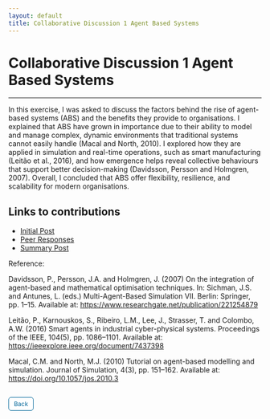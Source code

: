 ```yaml
---
layout: default
title: Collaborative Discussion 1 Agent Based Systems
---
```

# Collaborative Discussion 1 Agent Based Systems

---

In this exercise, I was asked to discuss the factors behind the rise of agent-based systems (ABS) and the benefits they provide to organisations. I explained that ABS have grown in importance due to their ability to model and manage complex, dynamic environments that traditional systems cannot easily handle (Macal and North, 2010). I explored how they are applied in simulation and real-time operations, such as smart manufacturing (Leitão et al., 2016), and how emergence helps reveal collective behaviours that support better decision-making (Davidsson, Persson and Holmgren, 2007). Overall, I concluded that ABS offer flexibility, resilience, and scalability for modern organisations.


## Links to contributions

- <a href="pdf/Initial post discussion 1.pdf" target="_blank" rel="noopener noreferrer">Initial Post</a>
- <a href="pdf/Peer Response discussion 1.pdf" target="_blank" rel="noopener noreferrer">Peer Responses</a>
- <a href="pdf/Summary post discussion 1.pdf" target="_blank" rel="noopener noreferrer">Summary Post</a>


Reference: 

Davidsson, P., Persson, J.A. and Holmgren, J. (2007) On the integration of agent-based and mathematical optimisation techniques. In: Sichman, J.S. and Antunes, L. (eds.) Multi-Agent-Based Simulation VII. Berlin: Springer, pp. 1–15. Available at: https://www.researchgate.net/publication/221254879

Leitão, P., Karnouskos, S., Ribeiro, L.M., Lee, J., Strasser, T. and Colombo, A.W. (2016) Smart agents in industrial cyber-physical systems. Proceedings of the IEEE, 104(5), pp. 1086–1101. Available at: https://ieeexplore.ieee.org/document/7437398

Macal, C.M. and North, M.J. (2010) Tutorial on agent-based modelling and simulation. Journal of Simulation, 4(3), pp. 151–162. Available at: https://doi.org/10.1057/jos.2010.3


<style>
  .back-button {
    display: inline-block;
    background-color: white;
    color: #006699;
    text-decoration: none;
    padding: 5px 10px; /* Reduced padding for a smaller button */
    font-size: 12px; /* Smaller font size */
    border: 1px solid #006699; /* Thinner border */
    border-radius: 5px;
    cursor: pointer;
    transition: background-color 0.3s, color 0.3s;
    margin: 15px 0; /* Adds space above and below the button */
  }
  .back-button:hover {
    background-color: #006699;
    color: white;
 }
</style>

<div class="button-container">
  <a href="https://dzervenes.github.io/machine-learning/" class="back-button">Back</a>
</div>
